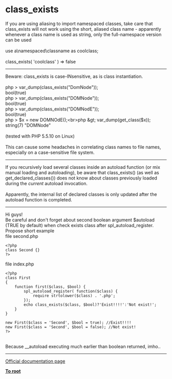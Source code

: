 # class_exists



If you are using aliasing to import namespaced classes, take care that class_exists will not work using the short, aliased class name - apparently whenever a class name is used as string, only the full-namespace version can be used<br><br>use a\namespaced\classname as coolclass;<br><br>class_exists( &apos;coolclass&apos; ) =&gt; false  

---

Beware: class_exists is case-INsensitive, as is class instantiation.<br><br>php &gt; var_dump(class_exists("DomNode"));<br>bool(true)<br>php &gt; var_dump(class_exists("DOMNode"));<br>bool(true)<br>php &gt; var_dump(class_exists("DOMNodE"));<br>bool(true)<br>php &gt; $x = new DOMNOdE();<br>php &gt; var_dump(get_class($x));<br>string(7) "DOMNode"<br><br>(tested with PHP 5.5.10 on Linux)<br><br>This can cause some headaches in correlating class names to file names, especially on a case-sensitive file system.  

---

If you recursively load several classes inside an autoload function (or mix manual loading and autoloading), be aware that class_exists() (as well as get_declared_classes()) does not know about classes previously loaded during the *current* autoload invocation.<br><br>Apparently, the internal list of declared classes is only updated after the autoload function is completed.  

---

Hi guys!<br>Be careful  and don&apos;t forget about second boolean argument $autoload (TRUE by default) when check exists class after spl_autoload_register. Propose short example<br>file second.php<br>

```
<?php
class Second {}
?>
```

file index.php


```
<?php
class First
{
    function first($class, $bool) {
        spl_autoload_register( function($class) {
            require strtolower($class) . '.php';
        });
        echo class_exists($class, $bool)?'Exist!!!!':'Not exist!';
    }
}

new First($class = 'Second', $bool = true); //Exist!!!!
new First($class = 'Second', $bool = false); //Not exist!
?>
```
<br>Because __autoload executing much earlier than boolean returned, imho..  

---

[Official documentation page](https://www.php.net/manual/en/function.class-exists.php)

**[To root](/README.md)**